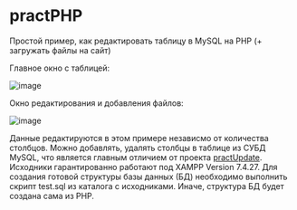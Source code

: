# practPHP
Простой пример, как редактировать таблицу в MySQL на PHP (+ загружать файлы на сайт)

Главное окно с таблицей:

![image](https://drive.google.com/uc?id=1wIf4WC_Of84MNPMaImKCsKihWx6VNrF2)

Окно редактирования и добавления файлов:

![image](https://drive.google.com/uc?id=1mMamkfAyIUKydjd9fgumSrnJN_q2Vkp9)

Данные редактируются в этом примере независмо от количества столбцов. Можно добавлять, удалять столбцы в таблице из СУБД MySQL, что является главным отличием от проекта [practUpdate](https://github.com/alex1543/practUpdate). Исходники гарантированно работают под XAMPP Version 7.4.27. Для создания готовой структуры базы данных (БД) необходимо выполнить скрипт test.sql из каталога с исходниками. Иначе, структура БД будет создана сама из PHP.
